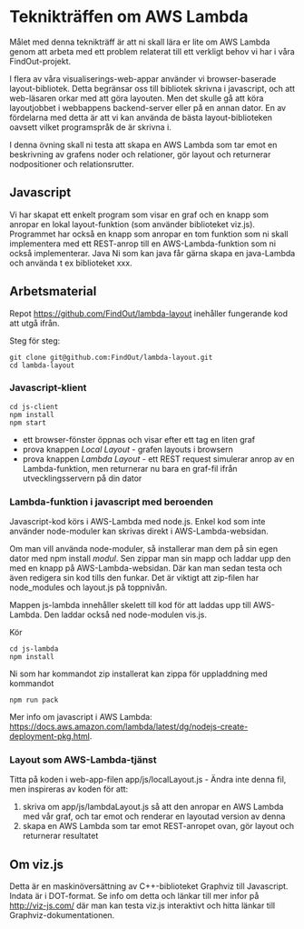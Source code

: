 # Teknikträffen om AWS Lambda

Målet med denna teknikträff är att ni skall lära er lite om AWS Lambda genom att arbeta med ett problem relaterat till ett verkligt behov vi har i våra FindOut-projekt.

I flera av våra visualiserings-web-appar använder vi browser-baserade layout-bibliotek. Detta begränsar oss till bibliotek skrivna i javascript, och att web-läsaren orkar med att göra layouten.
Men det skulle gå att köra layoutjobbet i webbappens backend-server eller på en annan dator.
En av fördelarna med detta är att vi kan använda de bästa layout-biblioteken oavsett vilket programspråk de är skrivna i.

I denna övning skall ni testa att skapa en AWS Lambda som tar emot en beskrivning av grafens noder och relationer, gör layout och returnerar nodpositioner och relationsrutter.

## Javascript

Vi har skapat ett enkelt program som visar en graf och en knapp som anropar en lokal layout-funktion (som använder biblioteket viz.js).
Programmet har också en knapp som anropar en tom funktion som ni skall implementera med ett REST-anrop till en AWS-Lambda-funktion som ni också implementerar.
Java
Ni som kan java får gärna skapa en java-Lambda och använda t ex biblioteket xxx.

## Arbetsmaterial

Repot https://github.com/FindOut/lambda-layout inehåller fungerande kod att utgå ifrån.

Steg för steg:

    git clone git@github.com:FindOut/lambda-layout.git
    cd lambda-layout

### Javascript-klient

    cd js-client
    npm install
    npm start

* ett browser-fönster öppnas och visar efter ett tag en liten graf
* prova knappen *Local Layout* - grafen layouts i browsern
* prova knappen *Lambda Layout* - ett REST request simulerar anrop av en Lambda-funktion, men returnerar nu bara en graf-fil ifrån utvecklingsservern på din dator

### Lambda-funktion i javascript med beroenden

Javascript-kod körs i AWS-Lambda med node.js. Enkel kod som inte använder node-moduler kan skrivas direkt i AWS-Lambda-websidan.

Om man vill använda node-moduler, så installerar man dem på sin egen dator med npm install *modul*. Sen zippar man sin mapp och laddar upp den med en knapp på AWS-Lambda-websidan.
Där kan man sedan testa och även redigera sin kod tills den funkar.
Det är viktigt att zip-filen har node_modules och layout.js på toppnivån.

Mappen js-lambda innehåller skelett till kod för att laddas upp till AWS-Lambda. Den laddar också ned node-modulen vis.js.

Kör

    cd js-lambda
    npm install

Ni som har kommandot zip installerat kan zippa för uppladdning med kommandot

    npm run pack

Mer info om javascript i AWS Lambda: https://docs.aws.amazon.com/lambda/latest/dg/nodejs-create-deployment-pkg.html.

### Layout som AWS-Lambda-tjänst

Titta på koden i web-app-filen app/js/localLayout.js - Ändra inte denna fil, men inspireras av koden för att:

1. skriva om app/js/lambdaLayout.js så att den anropar en AWS Lambda med vår graf, och tar emot och renderar en layoutad version av denna
1. skapa en AWS Lambda som tar emot REST-anropet ovan, gör layout och returnerar resultatet

## Om viz.js

Detta är en maskinöversättning av C++-biblioteket Graphviz till Javascript. Indata är i DOT-format. Se info om detta och länkar till mer infor på http://viz-js.com/ där man kan testa viz.js interaktivt och hitta länkar till Graphviz-dokumentationen.
